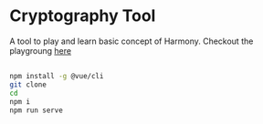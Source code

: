 # Cryptography Tool

A tool to play and learn basic concept of Harmony. Checkout the playgroung [here](https://vishwas1.github.io/crypto/index.html#/crypto)


## 

```bash
npm install -g @vue/cli
git clone 
cd 
npm i 
npm run serve
```



